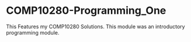 # COMP10280-Programming_One
 This Features my COMP10280 Solutions. This module was an introductory programming module.
